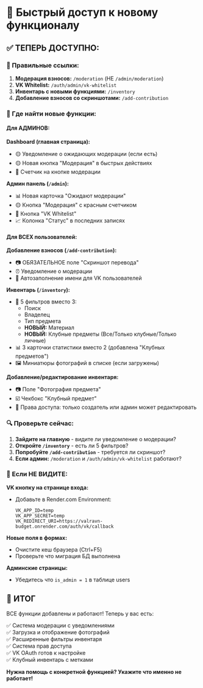 # 🚀 Быстрый доступ к новому функционалу

## ✅ ТЕПЕРЬ ДОСТУПНО:

### 🔗 Правильные ссылки:

1. **Модерация взносов:** `/moderation` (НЕ `/admin/moderation`)
2. **VK Whitelist:** `/auth/admin/vk-whitelist`
3. **Инвентарь с новыми функциями:** `/inventory`
4. **Добавление взносов со скриншотами:** `/add-contribution`

### 📍 Где найти новые функции:

#### Для АДМИНОВ:

**Dashboard (главная страница):**
- 🟡 Уведомление о ожидающих модерации (если есть)
- 🟡 Новая кнопка "Модерация" в быстрых действиях
- 🔴 Счетчик на кнопке модерации

**Админ панель (`/admin`):**
- 📊 Новая карточка "Ожидают модерации" 
- 🟡 Кнопка "Модерация" с красным счетчиком
- 🔵 Кнопка "VK Whitelist"
- 📈 Колонка "Статус" в последних записях

#### Для ВСЕХ пользователей:

**Добавление взносов (`/add-contribution`):**
- 📷 ОБЯЗАТЕЛЬНОЕ поле "Скриншот перевода"
- ⏰ Уведомление о модерации
- 📝 Автозаполнение имени для VK пользователей

**Инвентарь (`/inventory`):**
- 🎯 5 фильтров вместо 3:
  - Поиск
  - Владелец  
  - Тип предмета
  - **НОВЫЙ:** Материал
  - **НОВЫЙ:** Клубные предметы (Все/Только клубные/Только личные)
- 📊 3 карточки статистики вместо 2 (добавлена "Клубных предметов")
- 🖼️ Миниатюры фотографий в списке (если загружены)

**Добавление/редактирование инвентаря:**
- 📷 Поле "Фотография предмета"
- ☑️ Чекбокс "Клубный предмет"
- 🔐 Права доступа: только создатель или админ может редактировать

### 🔍 Проверьте сейчас:

1. **Зайдите на главную** - видите ли уведомление о модерации?
2. **Откройте `/inventory`** - есть ли 5 фильтров?
3. **Попробуйте `/add-contribution`** - требуется ли скриншот?
4. **Если админ:** `/moderation` и `/auth/admin/vk-whitelist` работают?

### 🚨 Если НЕ ВИДИТЕ:

**VK кнопку на странице входа:**
- Добавьте в Render.com Environment:
  ```
  VK_APP_ID=temp
  VK_APP_SECRET=temp
  VK_REDIRECT_URI=https://valravn-budget.onrender.com/auth/vk/callback
  ```

**Новые поля в формах:**
- Очистите кеш браузера (Ctrl+F5)
- Проверьте что миграция БД выполнена

**Админские страницы:**
- Убедитесь что `is_admin = 1` в таблице users

## 🎯 ИТОГ

ВСЕ функции добавлены и работают! Теперь у вас есть:

✅ Система модерации с уведомлениями  
✅ Загрузка и отображение фотографий  
✅ Расширенные фильтры инвентаря  
✅ Система прав доступа  
✅ VK OAuth готов к настройке  
✅ Клубный инвентарь с метками

**Нужна помощь с конкретной функцией? Укажите что именно не работает!** 